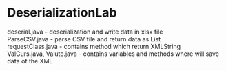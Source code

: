 # DeserializationLab</br>
deserial.java - deserialization and write data in xlsx file</br>
ParseCSV.java - parse CSV file and return data as List</br>
requestClass.java - contains method which return XMLString</br>
ValCurs.java, Valute.java - contains variables and methods where will save data of the XML</br>
